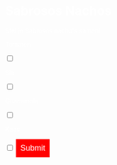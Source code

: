 <head>
  <title>Sabrosos Nachos</title>
  <style>
   body {
   background: url("https://image.freepik.com/vrije-photo/nachos-in-zwarte-kom-op-bruine-achtergrond_23-2148254329.jpg");
    }
    input {
      border: 0;
      padding: 10px;
      font-size: 18px;
    }
    input[type="submit"] {
      background: red;
      color: white;
    }
    h1 {
    color: white;
    }
    p {
    color: white;
    }
  </style>
</head>
<body>
  <h1>Sabrosos Nachos</h1>
  <p>Stel je Sabrosos nacho's samen!</p>
  <p>Tomaten</p> <input type="checkbox" id="vehicle1" name="vehicle1" value="Bike">
    <p>Sla</p> <input type="checkbox" id="vehicle1" name="vehicle1" value="Bike">
    <p>Guacamole</p>  <input type="checkbox" id="vehicle1" name="vehicle1" value="Bike">
    <p>Kaas</p> <input type="checkbox" id="vehicle1" name="vehicle1" value="Bike">
    <input type="submit" placeholder="Bestellen">
</body>

